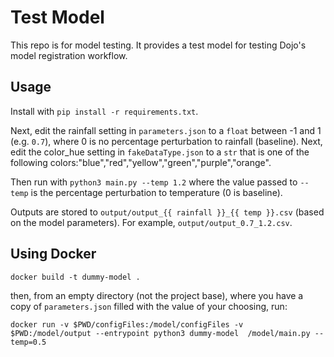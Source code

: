 # Test Model

This repo is for model testing. It provides a test model for testing Dojo's model registration workflow.

## Usage

Install with `pip install -r requirements.txt`.

Next, edit the rainfall setting in `parameters.json` to a `float` between -1 and 1 (e.g. `0.7`), where 0 is no percentage perturbation to rainfall (baseline).
Next, edit the color_hue setting in `fakeDataType.json` to a `str` that is one of the following colors:"blue","red","yellow","green","purple","orange".


Then run with `python3 main.py --temp 1.2` where the value passed to `--temp` is the percentage perturbation to temperature (0 is baseline).

Outputs are stored to `output/output_{{ rainfall }}_{{ temp }}.csv` (based on the model parameters). For example, `output/output_0.7_1.2.csv`.

## Using Docker

```
docker build -t dummy-model .
```

then, from an empty directory (not the project base), where you have a copy of `parameters.json` filled with the value of your choosing, run:

```
docker run -v $PWD/configFiles:/model/configFiles -v $PWD:/model/output --entrypoint python3 dummy-model  /model/main.py --temp=0.5
```
